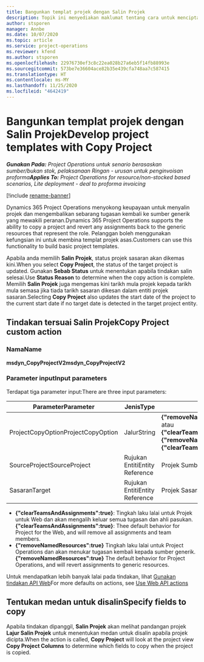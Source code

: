 ```yaml
---
title: Bangunkan templat projek dengan Salin Projek
description: Topik ini menyediakan maklumat tentang cara untuk mencipta templat projek menggunakan tindakan tersuai Salin Projek.
author: stsporen
manager: Annbe
ms.date: 10/07/2020
ms.topic: article
ms.service: project-operations
ms.reviewer: kfend
ms.author: stsporen
ms.openlocfilehash: 22976730ef3c8c22ea028b27a6eb5f14fb88993e
ms.sourcegitcommit: 573be7e36604ace82b35e439cfa748aa7c587415
ms.translationtype: HT
ms.contentlocale: ms-MY
ms.lasthandoff: 11/25/2020
ms.locfileid: "4642419"
---
```

# <a name="develop-project-templates-with-copy-project"></a><span data-ttu-id="ac799-103">Bangunkan templat projek dengan Salin Projek</span><span class="sxs-lookup"><span data-stu-id="ac799-103">Develop project templates with Copy Project</span></span>

<span data-ttu-id="ac799-104">_**Gunakan Pada:** Project Operations untuk senario berasaskan sumber/bukan stok, pelaksanaan Ringan - urusan untuk penginvoisan proforma_</span><span class="sxs-lookup"><span data-stu-id="ac799-104">_**Applies To:** Project Operations for resource/non-stocked based scenarios, Lite deployment - deal to proforma invoicing_</span></span>

[!include [rename-banner](~/includes/cc-data-platform-banner.md)]

<span data-ttu-id="ac799-105">Dynamics 365 Project Operations menyokong keupayaan untuk menyalin projek dan mengembalikan sebarang tugasan kembali ke sumber generik yang mewakili peranan.</span><span class="sxs-lookup"><span data-stu-id="ac799-105">Dynamics 365 Project Operations supports the ability to copy a project and revert any assignments back to the generic resources that represent the role.</span></span> <span data-ttu-id="ac799-106">Pelanggan boleh menggunakan kefungsian ini untuk membina templat projek asas.</span><span class="sxs-lookup"><span data-stu-id="ac799-106">Customers can use this functionality to build basic project templates.</span></span>

<span data-ttu-id="ac799-107">Apabila anda memilih **Salin Projek**, status projek sasaran akan dikemas kini.</span><span class="sxs-lookup"><span data-stu-id="ac799-107">When you select **Copy Project**, the status of the target project is updated.</span></span> <span data-ttu-id="ac799-108">Gunakan **Sebab Status** untuk menentukan apabila tindakan salin selesai.</span><span class="sxs-lookup"><span data-stu-id="ac799-108">Use **Status Reason** to determine when the copy action is complete.</span></span> <span data-ttu-id="ac799-109">Memilih **Salin Projek** juga mengemas kini tarikh mula projek kepada tarikh mula semasa jika tiada tarikh sasaran dikesan dalam entiti projek sasaran.</span><span class="sxs-lookup"><span data-stu-id="ac799-109">Selecting **Copy Project** also updates the start date of the project to the current start date if no target date is detected in the target project entity.</span></span>

## <a name="copy-project-custom-action"></a><span data-ttu-id="ac799-110">Tindakan tersuai Salin Projek</span><span class="sxs-lookup"><span data-stu-id="ac799-110">Copy Project custom action</span></span> 

### <a name="name"></a><span data-ttu-id="ac799-111">Nama</span><span class="sxs-lookup"><span data-stu-id="ac799-111">Name</span></span> 

<span data-ttu-id="ac799-112">**msdyn_CopyProjectV2**</span><span class="sxs-lookup"><span data-stu-id="ac799-112">**msdyn_CopyProjectV2**</span></span>

### <a name="input-parameters"></a><span data-ttu-id="ac799-113">Parameter input</span><span class="sxs-lookup"><span data-stu-id="ac799-113">Input parameters</span></span>
<span data-ttu-id="ac799-114">Terdapat tiga parameter input:</span><span class="sxs-lookup"><span data-stu-id="ac799-114">There are three input parameters:</span></span>

| <span data-ttu-id="ac799-115">Parameter</span><span class="sxs-lookup"><span data-stu-id="ac799-115">Parameter</span></span>          | <span data-ttu-id="ac799-116">Jenis</span><span class="sxs-lookup"><span data-stu-id="ac799-116">Type</span></span>   | <span data-ttu-id="ac799-117">Nilai</span><span class="sxs-lookup"><span data-stu-id="ac799-117">Values</span></span>                                                   | 
|--------------------|--------|----------------------------------------------------------|
| <span data-ttu-id="ac799-118">ProjectCopyOption</span><span class="sxs-lookup"><span data-stu-id="ac799-118">ProjectCopyOption</span></span>  | <span data-ttu-id="ac799-119">Jalur</span><span class="sxs-lookup"><span data-stu-id="ac799-119">String</span></span> | <span data-ttu-id="ac799-120">**{"removeNamedResources":true}** atau **{"clearTeamsAndAssignments":true}**</span><span class="sxs-lookup"><span data-stu-id="ac799-120">**{"removeNamedResources":true}** or **{"clearTeamsAndAssignments":true}**</span></span> |
| <span data-ttu-id="ac799-121">SourceProject</span><span class="sxs-lookup"><span data-stu-id="ac799-121">SourceProject</span></span>      | <span data-ttu-id="ac799-122">Rujukan Entiti</span><span class="sxs-lookup"><span data-stu-id="ac799-122">Entity Reference</span></span> | <span data-ttu-id="ac799-123">Projek Sumber</span><span class="sxs-lookup"><span data-stu-id="ac799-123">Source Project</span></span> |
| <span data-ttu-id="ac799-124">Sasaran</span><span class="sxs-lookup"><span data-stu-id="ac799-124">Target</span></span>             | <span data-ttu-id="ac799-125">Rujukan Entiti</span><span class="sxs-lookup"><span data-stu-id="ac799-125">Entity Reference</span></span> | <span data-ttu-id="ac799-126">Projek Sasaran</span><span class="sxs-lookup"><span data-stu-id="ac799-126">Target Project</span></span> |


- <span data-ttu-id="ac799-127">**{"clearTeamsAndAssignments":true}**: Tingkah laku lalai untuk Projek untuk Web dan akan mengalih keluar semua tugasan dan ahli pasukan.</span><span class="sxs-lookup"><span data-stu-id="ac799-127">**{"clearTeamsAndAssignments":true}**: Thee default behavior for Project for the Web, and will remove all assignments and team members.</span></span>
- <span data-ttu-id="ac799-128">**{"removeNamedResources":true}** Tingkah laku lalai untuk Project Operations dan akan menukar tugasan kembali kepada sumber generik.</span><span class="sxs-lookup"><span data-stu-id="ac799-128">**{"removeNamedResources":true}** The default behavior for Project Operations, and will revert assignments to generic resources.</span></span>

<span data-ttu-id="ac799-129">Untuk mendapatkan lebih banyak lalai pada tindakan, lihat [Gunakan tindakan API Web](https://docs.microsoft.com/powerapps/developer/common-data-service/webapi/use-web-api-actions)</span><span class="sxs-lookup"><span data-stu-id="ac799-129">For more defaults on actions, see [Use Web API actions](https://docs.microsoft.com/powerapps/developer/common-data-service/webapi/use-web-api-actions)</span></span>

## <a name="specify-fields-to-copy"></a><span data-ttu-id="ac799-130">Tentukan medan untuk disalin</span><span class="sxs-lookup"><span data-stu-id="ac799-130">Specify fields to copy</span></span> 
<span data-ttu-id="ac799-131">Apabila tindakan dipanggil, **Salin Projek** akan melihat pandangan projek **Lajur Salin Projek** untuk menentukan medan untuk disalin apabila projek dicipta.</span><span class="sxs-lookup"><span data-stu-id="ac799-131">When the action is called, **Copy Project** will look at the project view **Copy Project Columns** to determine which fields to copy when the project is copied.</span></span>
